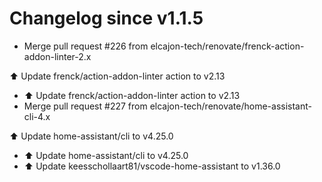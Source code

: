 # Changelog since v1.1.5
- Merge pull request #226 from elcajon-tech/renovate/frenck-action-addon-linter-2.x

⬆️ Update frenck/action-addon-linter action to v2.13 
- ⬆️ Update frenck/action-addon-linter action to v2.13 
- Merge pull request #227 from elcajon-tech/renovate/home-assistant-cli-4.x

⬆️ Update home-assistant/cli to v4.25.0 
- ⬆️ Update home-assistant/cli to v4.25.0 
- ⬆️ Update keesschollaart81/vscode-home-assistant to v1.36.0 
